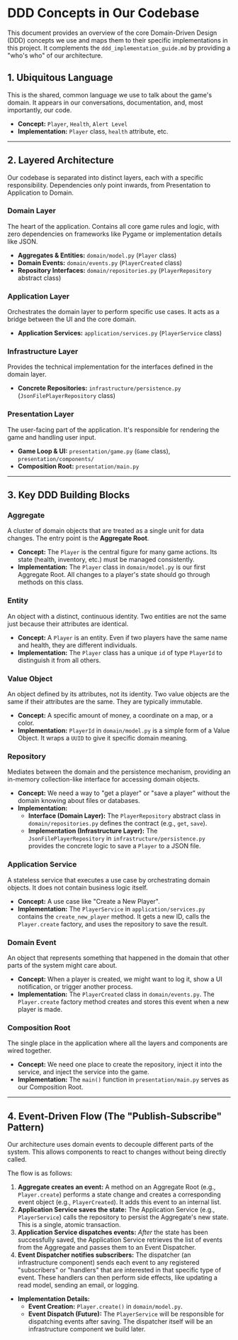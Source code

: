 # DDD Concepts in Our Codebase

This document provides an overview of the core Domain-Driven Design (DDD) concepts we use and maps them to their specific implementations in this project. It complements the `ddd_implementation_guide.md` by providing a "who's who" of our architecture.

## 1. Ubiquitous Language

This is the shared, common language we use to talk about the game's domain. It appears in our conversations, documentation, and, most importantly, our code.

- **Concept:** `Player`, `Health`, `Alert Level`
- **Implementation:** `Player` class, `health` attribute, etc.

---

## 2. Layered Architecture

Our codebase is separated into distinct layers, each with a specific responsibility. Dependencies only point inwards, from Presentation to Application to Domain.

### Domain Layer

The heart of the application. Contains all core game rules and logic, with zero dependencies on frameworks like Pygame or implementation details like JSON.

- **Aggregates & Entities:** `domain/model.py` (`Player` class)
- **Domain Events:** `domain/events.py` (`PlayerCreated` class)
- **Repository Interfaces:** `domain/repositories.py` (`PlayerRepository` abstract class)

### Application Layer

Orchestrates the domain layer to perform specific use cases. It acts as a bridge between the UI and the core domain.

- **Application Services:** `application/services.py` (`PlayerService` class)

### Infrastructure Layer

Provides the technical implementation for the interfaces defined in the domain layer.

- **Concrete Repositories:** `infrastructure/persistence.py` (`JsonFilePlayerRepository` class)

### Presentation Layer

The user-facing part of the application. It's responsible for rendering the game and handling user input.

- **Game Loop & UI:** `presentation/game.py` (`Game` class), `presentation/components/`
- **Composition Root:** `presentation/main.py`

---

## 3. Key DDD Building Blocks

### Aggregate

A cluster of domain objects that are treated as a single unit for data changes. The entry point is the **Aggregate Root**.

- **Concept:** The `Player` is the central figure for many game actions. Its state (health, inventory, etc.) must be managed consistently.
- **Implementation:** The `Player` class in `domain/model.py` is our first Aggregate Root. All changes to a player's state should go through methods on this class.

### Entity

An object with a distinct, continuous identity. Two entities are not the same just because their attributes are identical.

- **Concept:** A `Player` is an entity. Even if two players have the same name and health, they are different individuals.
- **Implementation:** The `Player` class has a unique `id` of type `PlayerId` to distinguish it from all others.

### Value Object

An object defined by its attributes, not its identity. Two value objects are the same if their attributes are the same. They are typically immutable.

- **Concept:** A specific amount of money, a coordinate on a map, or a color.
- **Implementation:** `PlayerId` in `domain/model.py` is a simple form of a Value Object. It wraps a `UUID` to give it specific domain meaning.

### Repository

Mediates between the domain and the persistence mechanism, providing an in-memory collection-like interface for accessing domain objects.

- **Concept:** We need a way to "get a player" or "save a player" without the domain knowing about files or databases.
- **Implementation:**
    - **Interface (Domain Layer):** The `PlayerRepository` abstract class in `domain/repositories.py` defines the contract (e.g., `get`, `save`).
    - **Implementation (Infrastructure Layer):** The `JsonFilePlayerRepository` in `infrastructure/persistence.py` provides the concrete logic to save a `Player` to a JSON file.

### Application Service

A stateless service that executes a use case by orchestrating domain objects. It does not contain business logic itself.

- **Concept:** A use case like "Create a New Player".
- **Implementation:** The `PlayerService` in `application/services.py` contains the `create_new_player` method. It gets a new ID, calls the `Player.create` factory, and uses the repository to save the result.

### Domain Event

An object that represents something that happened in the domain that other parts of the system might care about.

- **Concept:** When a player is created, we might want to log it, show a UI notification, or trigger another process.
- **Implementation:** The `PlayerCreated` class in `domain/events.py`. The `Player.create` factory method creates and stores this event when a new player is made.

### Composition Root

The single place in the application where all the layers and components are wired together.

- **Concept:** We need one place to create the repository, inject it into the service, and inject the service into the game.
- **Implementation:** The `main()` function in `presentation/main.py` serves as our Composition Root.

---

## 4. Event-Driven Flow (The "Publish-Subscribe" Pattern)

Our architecture uses domain events to decouple different parts of the system. This allows components to react to changes without being directly called.

The flow is as follows:
1.  **Aggregate creates an event:** A method on an Aggregate Root (e.g., `Player.create`) performs a state change and creates a corresponding event object (e.g., `PlayerCreated`). It adds this event to an internal list.
2.  **Application Service saves the state:** The Application Service (e.g., `PlayerService`) calls the repository to persist the Aggregate's new state. This is a single, atomic transaction.
3.  **Application Service dispatches events:** *After* the state has been successfully saved, the Application Service retrieves the list of events from the Aggregate and passes them to an Event Dispatcher.
4.  **Event Dispatcher notifies subscribers:** The dispatcher (an infrastructure component) sends each event to any registered "subscribers" or "handlers" that are interested in that specific type of event. These handlers can then perform side effects, like updating a read model, sending an email, or logging.

- **Implementation Details:**
    - **Event Creation:** `Player.create()` in `domain/model.py`.
    - **Event Dispatch (Future):** The `PlayerService` will be responsible for dispatching events after saving. The dispatcher itself will be an infrastructure component we build later.
